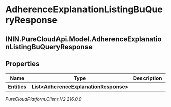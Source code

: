 # AdherenceExplanationListingBuQueryResponse

## ININ.PureCloudApi.Model.AdherenceExplanationListingBuQueryResponse

## Properties

|Name | Type | Description | Notes|
|------------ | ------------- | ------------- | -------------|
| **Entities** | [**List&lt;AdherenceExplanationResponse&gt;**](AdherenceExplanationResponse) |  | [optional] |



_PureCloudPlatform.Client.V2 216.0.0_
